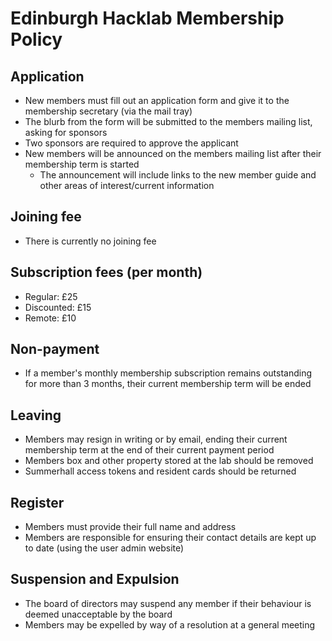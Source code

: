 # Edinburgh Hacklab Membership Policy

## Application
 * New members must fill out an application form and give it to the membership secretary (via the mail tray)
 * The blurb from the form will be submitted to the members mailing list, asking for sponsors
 * Two sponsors are required to approve the applicant
 * New members will be announced on the members mailing list after their membership term is started
   * The announcement will include links to the new member guide and other areas of interest/current information

## Joining fee
 * There is currently no joining fee

## Subscription fees (per month)
 * Regular: £25
 * Discounted: £15
 * Remote: £10

## Non-payment
 * If a member's monthly membership subscription remains outstanding for more than 3 months,
   their current membership term will be ended

## Leaving
 * Members may resign in writing or by email, ending their current membership term at the end of their current
   payment period
 * Members box and other property stored at the lab should be removed
 * Summerhall access tokens and resident cards should be returned

## Register
 * Members must provide their full name and address
 * Members are responsible for ensuring their contact details are kept up to date (using the user admin website)

## Suspension and Expulsion
 * The board of directors may suspend any member if their behaviour is deemed unacceptable by the board
 * Members may be expelled by way of a resolution at a general meeting
